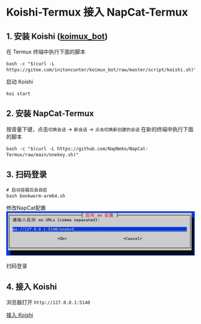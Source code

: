 # Koishi-Termux 接入 NapCat-Termux

## 1. 安装 Koishi ([koimux_bot](https://github.com/initialencounter/koimux_bot))
在 Termux 终端中执行下面的脚本
```shell
bash -c "$(curl -L https://gitee.com/initencunter/koimux_bot/raw/master/script/koishi.sh)"
```

启动 Koishi
```shell
koi start
```

## 2. 安装 NapCat-Termux

按音量下键，点击`切换会话` -> `新会话` -> `点击切换新创建的会话`
在新的终端中执行下面的脚本
```shell
bash -c "$(curl -L https://github.com/NapNeko/NapCat-Termux/raw/main/onekey.sh)"
```

## 3. 扫码登录

```shell
# 启动容器后会自启
bash bookworm-arm64.sh
```
修改NapCat配置
![alt text](image.png)

扫码登录

## 4. 接入 Koishi

浏览器打开 `http://127.0.0.1:5140`

[接入 Koishi](https://napneko.github.io/zh-CN/guide/integration)